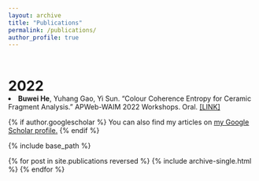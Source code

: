 ```yaml
---
layout: archive
title: "Publications"
permalink: /publications/
author_profile: true
---
```


<h1 style="margin-bottom:0px;padding-top:20px;">2022</h1>

  <li >
  <b>Buwei He</b>, Yuhang Gao, Yi Sun. &ldquo;Colour Coherence Entropy for Ceramic Fragment Analysis.&rdquo; APWeb-WAIM 2022 Workshops. Oral.
  <a href="https://link.springer.com/chapter/10.1007/978-981-99-1354-1_21">[LINK]</a>


{% if author.googlescholar %}
  You can also find my articles on <u><a href="{{author.googlescholar}}">my Google Scholar profile</a>.</u>
{% endif %}

{% include base_path %}

{% for post in site.publications reversed %}
  {% include archive-single.html %}
{% endfor %}
